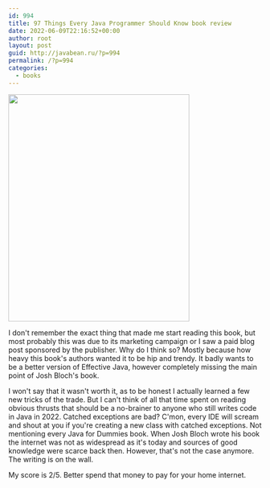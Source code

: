 ```yaml
---
id: 994
title: 97 Things Every Java Programmer Should Know book review
date: 2022-06-09T22:16:52+00:00
author: root
layout: post
guid: http://javabean.ru/?p=994
permalink: /?p=994
categories:
  - books
---
```



<img class="alignleft" width="360" height="452" src="https://images-na.ssl-images-amazon.com/images/I/51H+fdpFOcL._SX331_BO1,204,203,200_.jpg"/>
<p>I don't remember the exact thing that made me start reading this book, but most probably this was due to its marketing campaign or I saw a paid blog post sponsored by the publisher. Why do I think so? Mostly because how heavy this book's authors wanted it to be hip and trendy. It badly wants to be a better version of Effective Java, however completely missing the main point of Josh Bloch's book.</p>

<p>I won't say that it wasn't worth it, as to be honest I actually learned a few new tricks of the trade. But I can't think of all that time spent on reading obvious thrusts that should be a no-brainer to anyone who still writes code in Java in 2022. Catched exceptions are bad? C'mon, every IDE will scream and shout at you if you're creating a new class with catched exceptions. Not mentioning every Java for Dummies book. When Josh Bloch wrote his book the internet was not as widespread as it's today and sources of good knowledge were scarce back then. However, that's not the case anymore. The writing is on the wall.</p>

<p>My score is 2/5. Better spend that money to pay for your home internet.</p>
